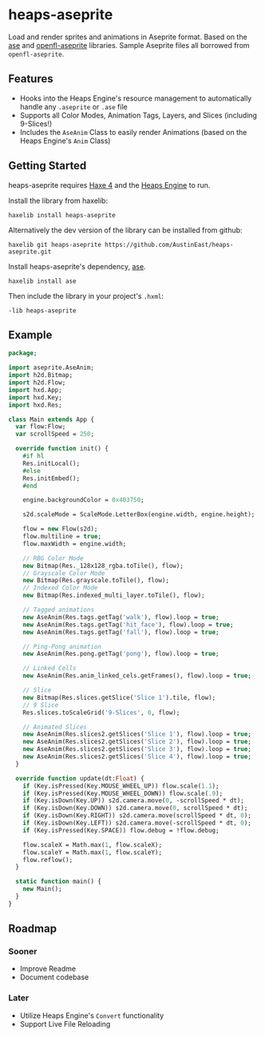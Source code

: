 # heaps-aseprite
Load and render sprites and animations in Aseprite format. Based on the [ase](https://github.com/miriti/ase) and [openfl-aseprite](https://github.com/miriti/openfl-aseprite) libraries. Sample Aseprite files all borrowed from `openfl-aseprite`.

## Features
* Hooks into the Heaps Engine's resource management to automatically handle any `.aseprite` or `.ase` file
* Supports all Color Modes, Animation Tags, Layers, and Slices (including 9-Slices!)
* Includes the `AseAnim` Class to easily render Animations (based on the Heaps Engine's `Anim` Class)

## Getting Started

heaps-aseprite requires [Haxe 4](https://haxe.org/download/) and the [Heaps Engine](https://heaps.io) to run.

Install the library from haxelib:
```
haxelib install heaps-aseprite
```
Alternatively the dev version of the library can be installed from github:
```
haxelib git heaps-aseprite https://github.com/AustinEast/heaps-aseprite.git
```

Install heaps-aseprite's dependency, [ase](https://github.com/miriti/ase).
```
haxelib install ase
```

Then include the library in your project's `.hxml`:
```hxml
-lib heaps-aseprite
```

## Example

```haxe
package;

import aseprite.AseAnim;
import h2d.Bitmap;
import h2d.Flow;
import hxd.App;
import hxd.Key;
import hxd.Res;

class Main extends App {
  var flow:Flow;
  var scrollSpeed = 250;

  override function init() {
    #if hl
    Res.initLocal();
    #else
    Res.initEmbed();
    #end

    engine.backgroundColor = 0x403750;

    s2d.scaleMode = ScaleMode.LetterBox(engine.width, engine.height);

    flow = new Flow(s2d);
    flow.multiline = true;
    flow.maxWidth = engine.width;

    // RBG Color Mode
    new Bitmap(Res._128x128_rgba.toTile(), flow);
    // Grayscale Color Mode
    new Bitmap(Res.grayscale.toTile(), flow);
    // Indexed Color Mode
    new Bitmap(Res.indexed_multi_layer.toTile(), flow);

    // Tagged animations
    new AseAnim(Res.tags.getTag('walk'), flow).loop = true;
    new AseAnim(Res.tags.getTag('hit_face'), flow).loop = true;
    new AseAnim(Res.tags.getTag('fall'), flow).loop = true;

    // Ping-Pong animation
    new AseAnim(Res.pong.getTag('pong'), flow).loop = true;

    // Linked Cells
    new AseAnim(Res.anim_linked_cels.getFrames(), flow).loop = true;

    // Slice
    new Bitmap(Res.slices.getSlice('Slice 1').tile, flow);
    // 9 Slice
    Res.slices.toScaleGrid('9-Slices', 0, flow);

    // Animated Slices
    new AseAnim(Res.slices2.getSlices('Slice 1'), flow).loop = true;
    new AseAnim(Res.slices2.getSlices('Slice 2'), flow).loop = true;
    new AseAnim(Res.slices2.getSlices('Slice 3'), flow).loop = true;
    new AseAnim(Res.slices2.getSlices('Slice 4'), flow).loop = true;
  }

  override function update(dt:Float) {
    if (Key.isPressed(Key.MOUSE_WHEEL_UP)) flow.scale(1.1);
    if (Key.isPressed(Key.MOUSE_WHEEL_DOWN)) flow.scale(.9);
    if (Key.isDown(Key.UP)) s2d.camera.move(0, -scrollSpeed * dt);
    if (Key.isDown(Key.DOWN)) s2d.camera.move(0, scrollSpeed * dt);
    if (Key.isDown(Key.RIGHT)) s2d.camera.move(scrollSpeed * dt, 0);
    if (Key.isDown(Key.LEFT)) s2d.camera.move(-scrollSpeed * dt, 0);
    if (Key.isPressed(Key.SPACE)) flow.debug = !flow.debug;

    flow.scaleX = Math.max(1, flow.scaleX);
    flow.scaleY = Math.max(1, flow.scaleY);
    flow.reflow();
  }

  static function main() {
    new Main();
  }
}
```

## Roadmap
### Sooner
* Improve Readme
* Document codebase
### Later
* Utilize Heaps Engine's `Convert` functionality
* Support Live File Reloading
